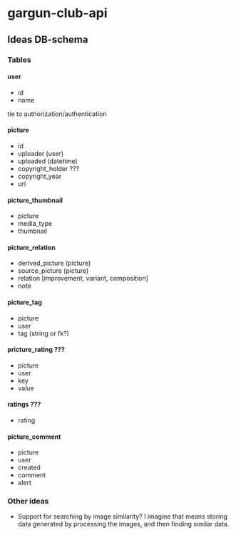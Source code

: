 # gargun-club-api

## Ideas DB-schema

### Tables

#### user

- id
- name

tie to authorization/authentication

#### picture

- id
- uploader (user)
- uploaded (datetime)
- copyright_holder ???
- copyright_year
- url

#### picture_thumbnail

- picture
- media_type
- thumbnail

#### picture_relation

- derived_picture (picture)
- source_picture (picture)
- relation [improvement, variant, composition]
- note

#### picture_tag

- picture 
- user
- tag (string or fk?)

#### pricture_rating ???

- picture
- user
- key
- value

#### ratings ???

- rating

#### picture_comment

- picture
- user
- created
- comment
- alert

### Other ideas

- Support for searching by image similarity? I imagine that means storing data generated by processing the images, and then finding similar data.
